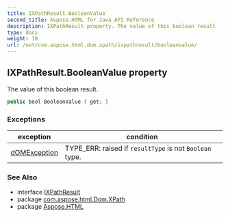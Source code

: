```yaml
---
title: IXPathResult.BooleanValue
second_title: Aspose.HTML for Java API Reference
description: IXPathResult property. The value of this boolean result
type: docs
weight: 10
url: /net/com.aspose.html.dom.xpath/ixpathresult/booleanvalue/
---
```

## IXPathResult.BooleanValue property

The value of this boolean result.

```java
public bool BooleanValue { get; }
```

### Exceptions

| exception | condition |
| --- | --- |
| [dOMException](../../../com.aspose.html.dom/domexception/) | TYPE_ERR: raised if `resultType` is not `Boolean` type. |

### See Also

* interface [IXPathResult](../)
* package [com.aspose.html.Dom.XPath](../../ixpathresult/)
* package [Aspose.HTML](../../../)
